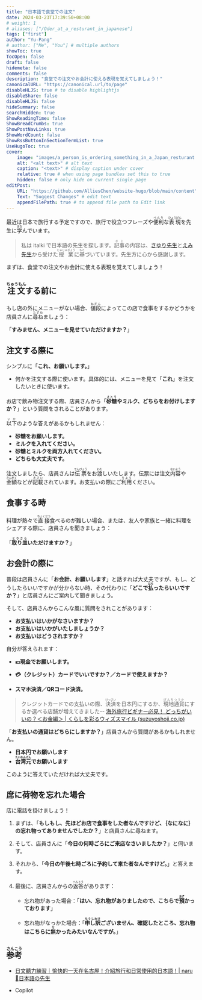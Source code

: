 ```yaml
---
title: "日本語で食堂での注文"
date: 2024-03-23T17:39:50+08:00
# weight: 1
# aliases: ["/Oder_at_a_resturant_in_japanese"]
tags: ["first"]
author: "Yu-Pang"
# author: ["Me", "You"] # multiple authors
showToc: true
TocOpen: false
draft: false
hidemeta: false
comments: false
description: "食堂での注文やお会計に使える表現を覚えてしましょう！"
canonicalURL: "https://canonical.url/to/page"
disableHLJS: true # to disable highlightjs
disableShare: false
disableHLJS: false
hideSummary: false
searchHidden: true
ShowReadingTime: false
ShowBreadCrumbs: true
ShowPostNavLinks: true
ShowWordCount: false
ShowRssButtonInSectionTermList: true
UseHugoToc: true
cover:
    image: "images/a_person_is_ordering_something_in_a_Japan_resturant.jpg" # image path/url
    alt: "<alt text>" # alt text
    caption: "<text>" # display caption under cover
    relative: true # when using page bundles set this to true
    hidden: false # only hide on current single page
editPost:
    URL: "https://github.com/AlliesChen/website-hugo/blob/main/content"
    Text: "Suggest Changes" # edit text
    appendFilePath: true # to append file path to Edit link
---
```


最近は日本で旅行する予定ですので、旅行で役立つフレーズや<ruby>便利<rt>べんり</rt></ruby>な<ruby>表現<rt>ひょうげん</rt></ruby>を先生に<ruby>学<rt>まな</rt></ruby>んでいます。

> 私は italki で日本語の先生を探します。<ruby>記事<rt>きじ</rt></ruby>の内容は、[さゆり先生](https://www.italki.com/en/teacher/8512356)と[えみ先生](https://www.italki.com/en/teacher/7219065)から受けた<ruby>授業<rt>じゅじゅぎょう</rt></ruby>に<ruby>基<rt>もと</rt>づいて</ruby>います。先生方に心から感謝します。

まずは、食堂での注文やお会計に使える表現を覚えてしましょう！

##  <ruby>注文<rt>ちゅうもん</rt></ruby>する前に

もし店の外にメニューがない場合、<ruby>値段<rt>ねだん</rt></ruby>によってこの店で食事をするかどうかを店員さんに<ruby>尋ね<rt>たずね</rt></ruby>ましょう：

「**すみません、メニューを見せていただけますか？**」

## 注文する際に

シンプルに「**これ、お願いします。**」

- 何かを注文する際に使います。具体的には、メニューを見て「**これ**」を注文したいときに使います。

お店で飲み物注文する際、店員さんから「**<ruby>砂糖<rt>さとう</rt></ruby>やミルク、どちらをお付けしますか？**」という質問をされることがあります。

<ruby>以下<rt>いか</rt></ruby>のような答えがあるかもしれません：

- **砂糖をお願いします。**
- **ミルクを入れてください。**
- **砂糖とミルクを両方入れてください。**
- **どちらも大丈夫です。**

注文しましたら、店員さんは<ruby>伝票<rt>でんびょう</rt></ruby>をお<ruby>渡<rt>わた</rt>し</ruby>いたします。伝票には注文<ruby>内容<rt>ないよう</rt></ruby>や<ruby>金額<rt>きんがく</rt></ruby>などが<ruby>記載<rt>きさい</rt>されて</ruby>います。お支払いの際にご<ruby>利用<rt>りよう</rt></ruby>ください。

## 食事する時

料理が熱々で<ruby>直接<rt>ちょくせつ</rt></ruby>食べるのが難しい場合、または、友人や家族と一緒に料理をシェアする際に、店員さんを聞きましょう：

「**<ruby>取り皿<rt>とりさら</rt></ruby>いただけますか？**」

## お会計の際に

普段は店員さんに「**お会計、お願いします**」と話すれば大丈夫ですが、もし、どうしたらいいですかが分からない時、その代わりに「**どこで<ruby>払<rt>はら</rt>ったら</ruby>いいですか？**」と店員さんにご案内して聞きましょう。

そして、店員さんからこんな風に質問をされことがあります：

- **お支払いはいかがなさいますか？**
- **お支払いはいかがいたしましょうか？**
- **お支払いはどうされますか？**

自分が答えられます：

- **💴現金でお願いします。**
- **💳（クレジット）カードでいいですか？／カードで使えますか？** 

- **スマホ決済／QRコード決済。**

> クレジットカードでの支払いの際、<ruby>決済<rt>けっさい</rt></ruby>を日本円にするか、<ruby>現地通貨<rt>げんちつうか</rt></ruby>にするか選べる店舗が増えてきました-- [海外旅行ビギナー必見！ どっちがいいの？＜お金編＞ | くらしを彩るウィズスマイル (suzuyoshoji.co.jp)](https://www.suzuyoshoji.co.jp/withsmile/detail/41)

「**お支払いの通貨はどちらにしますか？**」店員さんから質問があるかもしれません。

- **日本円でお願いします**
- **<ruby>台湾元<rt>たいわんげん</rt></ruby>でお願いします**

このように答えていただければ大丈夫です。

## 席に荷物を忘れた場合

店に電話を掛けましょう！

1. まずは、「**もしもし、先ほどお店で食事をした者なんですけど、｛なになに｝の忘れ物ってありませんでしたか？**」と店員さんに尋ねます。

2. そして、店員さんに「**今日の何時ごろにご来店なさいましたか？**」と伺います。

3. それから、「**今日の午後七時ごろに予約して来た者なんですけど。**」と答えます。

4. 最後に、店員さんからの<ruby>返答<rt>へんとう</rt></ruby>があります：

    - 忘れ物があった場合：「**はい、忘れ物がありましたので、こちらで<ruby>預<rt>あず</rt>かって</ruby>おります**」

    - 忘れ物がなっかた場合：「**<ruby>申し訳<rt>もうしわけ</rt></ruby>ございません、確認したところ、忘れ物はこちらに<ruby>無<rt>な</rt>かった</ruby>みたいなんですが。**」

## <ruby>参考<rt>さんこう</rt></ruby>

- [日文聽力練習｜愉快的一天在名古屋！介紹旅行和日常使用的日本語！| naru 💫日本語の先生](https://youtu.be/SuokuCMCjWQ?si=A_p_sTPqReJ0OynF)

- Copilot

